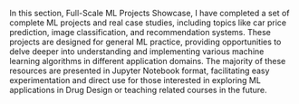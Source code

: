In this section, Full-Scale ML Projects Showcase, I have completed a set of complete ML projects and real case studies, including topics like car price prediction, image classification, and recommendation systems. These projects are designed for general ML practice, providing opportunities to delve deeper into understanding and implementing various machine learning algorithms in different application domains. 
The majority of these resources are presented in Jupyter Notebook format, facilitating easy experimentation and direct use for those interested in exploring ML applications in Drug Design or teaching related courses in the future.